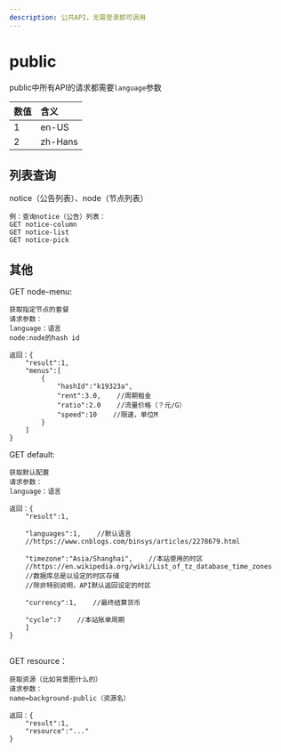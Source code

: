 ```yaml
---
description: 公共API，无需登录即可调用
---
```


# public

public中所有API的请求都需要`language`参数

| 数值 | 含义 |
| :--- | :--- |
| 1 | en-US |
| 2 | zh-Hans |

## 列表查询

notice（公告列表）、node（节点列表）

```text
例：查询notice（公告）列表：
GET notice-column
GET notice-list
GET notice-pick
```

## 其他

GET node-menu:

```text
获取指定节点的套餐
请求参数：
language：语言
node:node的hash id

返回：{
    "result":1,
    "menus":[
        {
            "hashId":"k19323a",
            "rent":3.0,    //周期租金
            "ratio":2.0    //流量价格（？元/G）
            "speed":10    //限速，单位M
        }
    ]
}
```

GET default:

```text
获取默认配置
请求参数：
language：语言

返回：{
    "result":1,
    
    "languages":1,    //默认语言
    //https://www.cnblogs.com/binsys/articles/2278679.html
    
    "timezone":"Asia/Shanghai",    //本站使用的时区
    //https://en.wikipedia.org/wiki/List_of_tz_database_time_zones
    //数据库总是以设定的时区存储
    //除非特别说明，API默认返回设定的时区    
    
    "currency":1,    //最终结算货币
    
    "cycle":7    //本站账单周期
    ]
}


```

GET resource：

```text
获取资源（比如背景图什么的）
请求参数：
name=background-public（资源名）

返回：{
    "result":1,
    "resource":"..."
}
```

